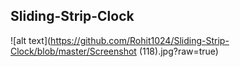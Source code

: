 ## Sliding-Strip-Clock
![alt text](https://github.com/Rohit1024/Sliding-Strip-Clock/blob/master/Screenshot (118).jpg?raw=true)

